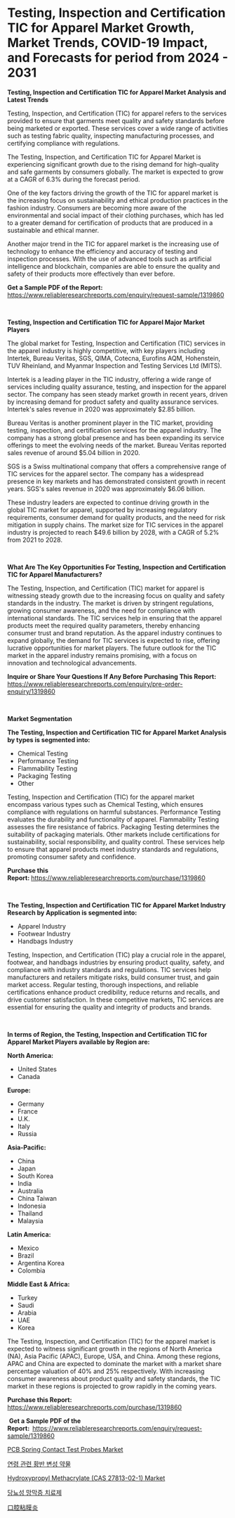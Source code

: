 <p><h1>Testing, Inspection and Certification TIC for Apparel Market Growth, Market Trends, COVID-19 Impact, and Forecasts for period from 2024 - 2031</h1></p><p><strong>Testing, Inspection and Certification TIC for Apparel Market Analysis and Latest Trends</strong></p>
<p><p>Testing, Inspection, and Certification (TIC) for apparel refers to the services provided to ensure that garments meet quality and safety standards before being marketed or exported. These services cover a wide range of activities such as testing fabric quality, inspecting manufacturing processes, and certifying compliance with regulations. </p><p>The Testing, Inspection, and Certification TIC for Apparel Market is experiencing significant growth due to the rising demand for high-quality and safe garments by consumers globally. The market is expected to grow at a CAGR of 6.3% during the forecast period. </p><p>One of the key factors driving the growth of the TIC for apparel market is the increasing focus on sustainability and ethical production practices in the fashion industry. Consumers are becoming more aware of the environmental and social impact of their clothing purchases, which has led to a greater demand for certification of products that are produced in a sustainable and ethical manner. </p><p>Another major trend in the TIC for apparel market is the increasing use of technology to enhance the efficiency and accuracy of testing and inspection processes. With the use of advanced tools such as artificial intelligence and blockchain, companies are able to ensure the quality and safety of their products more effectively than ever before.</p></p>
<p><strong>Get a Sample PDF of the Report:&nbsp;</strong> <a href="https://www.reliableresearchreports.com/enquiry/request-sample/1319860">https://www.reliableresearchreports.com/enquiry/request-sample/1319860</a></p>
<p>&nbsp;</p>
<p><strong>Testing, Inspection and Certification TIC for Apparel Major Market Players</strong></p>
<p><p>The global market for Testing, Inspection and Certification (TIC) services in the apparel industry is highly competitive, with key players including Intertek, Bureau Veritas, SGS, QIMA, Cotecna, Eurofins AQM, Hohenstein, TUV Rheinland, and Myanmar Inspection and Testing Services Ltd (MITS).</p><p>Intertek is a leading player in the TIC industry, offering a wide range of services including quality assurance, testing, and inspection for the apparel sector. The company has seen steady market growth in recent years, driven by increasing demand for product safety and quality assurance services. Intertek's sales revenue in 2020 was approximately $2.85 billion.</p><p>Bureau Veritas is another prominent player in the TIC market, providing testing, inspection, and certification services for the apparel industry. The company has a strong global presence and has been expanding its service offerings to meet the evolving needs of the market. Bureau Veritas reported sales revenue of around $5.04 billion in 2020.</p><p>SGS is a Swiss multinational company that offers a comprehensive range of TIC services for the apparel sector. The company has a widespread presence in key markets and has demonstrated consistent growth in recent years. SGS's sales revenue in 2020 was approximately $6.06 billion.</p><p>These industry leaders are expected to continue driving growth in the global TIC market for apparel, supported by increasing regulatory requirements, consumer demand for quality products, and the need for risk mitigation in supply chains. The market size for TIC services in the apparel industry is projected to reach $49.6 billion by 2028, with a CAGR of 5.2% from 2021 to 2028.</p></p>
<p>&nbsp;</p>
<p><strong>What Are The Key Opportunities For Testing, Inspection and Certification TIC for Apparel Manufacturers?</strong></p>
<p><p>The Testing, Inspection, and Certification (TIC) market for apparel is witnessing steady growth due to the increasing focus on quality and safety standards in the industry. The market is driven by stringent regulations, growing consumer awareness, and the need for compliance with international standards. The TIC services help in ensuring that the apparel products meet the required quality parameters, thereby enhancing consumer trust and brand reputation. As the apparel industry continues to expand globally, the demand for TIC services is expected to rise, offering lucrative opportunities for market players. The future outlook for the TIC market in the apparel industry remains promising, with a focus on innovation and technological advancements.</p></p>
<p><strong>Inquire or Share Your Questions If Any Before Purchasing This Report:</strong> <a href="https://www.reliableresearchreports.com/enquiry/pre-order-enquiry/1319860">https://www.reliableresearchreports.com/enquiry/pre-order-enquiry/1319860</a></p>
<p>&nbsp;</p>
<p><strong>Market Segmentation</strong></p>
<p><strong>The Testing, Inspection and Certification TIC for Apparel Market Analysis by types is segmented into:</strong></p>
<p><ul><li>Chemical Testing</li><li>Performance Testing</li><li>Flammability Testing</li><li>Packaging Testing</li><li>Other</li></ul></p>
<p><p>Testing, Inspection and Certification (TIC) for the apparel market encompass various types such as Chemical Testing, which ensures compliance with regulations on harmful substances. Performance Testing evaluates the durability and functionality of apparel. Flammability Testing assesses the fire resistance of fabrics. Packaging Testing determines the suitability of packaging materials. Other markets include certifications for sustainability, social responsibility, and quality control. These services help to ensure that apparel products meet industry standards and regulations, promoting consumer safety and confidence.</p></p>
<p><strong>Purchase this Report:&nbsp;</strong><a href="https://www.reliableresearchreports.com/purchase/1319860">https://www.reliableresearchreports.com/purchase/1319860</a></p>
<p>&nbsp;</p>
<p><strong>The Testing, Inspection and Certification TIC for Apparel Market Industry Research by Application is segmented into:</strong></p>
<p><ul><li>Apparel Industry</li><li>Footwear Industry</li><li>Handbags Industry</li></ul></p>
<p><p>Testing, Inspection, and Certification (TIC) play a crucial role in the apparel, footwear, and handbags industries by ensuring product quality, safety, and compliance with industry standards and regulations. TIC services help manufacturers and retailers mitigate risks, build consumer trust, and gain market access. Regular testing, thorough inspections, and reliable certifications enhance product credibility, reduce returns and recalls, and drive customer satisfaction. In these competitive markets, TIC services are essential for ensuring the quality and integrity of products and brands.</p></p>
<p>&nbsp;</p>
<p><strong>In terms of Region, the Testing, Inspection and Certification TIC for Apparel Market Players available by Region are:</strong></p>
<p>
    <p> <strong> North America: </strong>
        <ul>
            <li>United States</li>
            <li>Canada</li>
        </ul>
        </p> 
    <p> <strong> Europe: </strong>
        <ul>
            <li>Germany</li>
            <li>France</li>
            <li>U.K.</li>
            <li>Italy</li>
            <li>Russia</li>
        </ul>
        </p> 
    <p> <strong> Asia-Pacific: </strong>
        <ul>
            <li>China</li>
            <li>Japan</li>
            <li>South Korea</li>
            <li>India</li>
            <li>Australia</li>
            <li>China Taiwan</li>
            <li>Indonesia</li>
            <li>Thailand</li>
            <li>Malaysia</li>
        </ul>
        </p> 
    <p> <strong> Latin America: </strong>
        <ul>
            <li>Mexico</li>
            <li>Brazil</li>
            <li>Argentina Korea</li>
            <li>Colombia</li>
        </ul>
        </p> 
    <p> <strong> Middle East & Africa: </strong>
        <ul>
            <li>Turkey</li>
            <li>Saudi</li>
            <li>Arabia</li>
            <li>UAE</li>
            <li>Korea</li>
        </ul>
    </p>
    </p>
<p><p>The Testing, Inspection, and Certification (TIC) for the apparel market is expected to witness significant growth in the regions of North America (NA), Asia Pacific (APAC), Europe, USA, and China. Among these regions, APAC and China are expected to dominate the market with a market share percentage valuation of 40% and 25% respectively. With increasing consumer awareness about product quality and safety standards, the TIC market in these regions is projected to grow rapidly in the coming years.</p></p>
<p><strong>Purchase this Report: </strong><a href="https://www.reliableresearchreports.com/purchase/1319860">https://www.reliableresearchreports.com/purchase/1319860</a></p>
<p>&nbsp;<strong>Get a Sample PDF of the Report:&nbsp;&nbsp;</strong><a href="https://www.reliableresearchreports.com/enquiry/request-sample/1319860">https://www.reliableresearchreports.com/enquiry/request-sample/1319860</a></p>
<p><strong></strong></p>
<p><p><a href="https://view.publitas.com/reportprime-1/pcb-spring-contact-test-probes-market-size-global-industry-overview-market-segmentation-and-forecast-2024-to-2031/">PCB Spring Contact Test Probes Market</a></p><p><a href="https://medium.com/@theothessalian/%EC%97%B0%EB%A0%B9-%EA%B4%80%EB%A0%A8-%ED%99%A9%EB%B0%98%EB%B3%80%EC%84%B1-%EC%95%BD%EB%AC%BC-%EC%8B%9C%EC%9E%A5-%EC%A7%80%ED%91%9C-%EB%94%94%EC%BD%94%EB%94%A9-%EC%8B%9C%EC%9E%A5-%EC%A0%90%EC%9C%A0%EC%9C%A8-%ED%8A%B8%EB%A0%8C%EB%93%9C-%EB%B0%8F-%EC%84%B1%EC%9E%A5-%ED%8C%A8%ED%84%B4-22da21212508">연령 관련 황반 변성 약물</a></p><p><a href="https://circular-yam-9b9.notion.site/Hydroxypropyl-Methacrylate-CAS-27813-02-1-Market-Growth-Market-Trends-COVID-19-Impact-and-Forec-4f007937ba7b421eae97274dcf4f622b">Hydroxypropyl Methacrylate (CAS 27813-02-1) Market</a></p><p><a href="https://medium.com/@theothessalian/%EB%8B%B9%EB%87%A8%EB%B3%91-%EB%A7%9D%EB%A7%89%EB%B3%91%EC%A6%9D-%EC%95%BD%EB%AC%BC-%EC%8B%9C%EC%9E%A5-%EB%B6%84%EC%84%9D-%EA%B8%80%EB%A1%9C%EB%B2%8C-%EC%82%B0%EC%97%85-%EC%A0%84%EB%A7%9D-%EB%B0%8F-%EC%98%88%EC%B8%A1-2024%EB%85%84%EB%B6%80%ED%84%B0-2031%EB%85%84-685761b1157e">당뇨성 망막증 치료제</a></p><p><a href="https://medium.com/@chandlermcclure1949/%E5%8F%A3%E8%85%94%E7%B2%98%E8%86%9C%E7%82%8E%E5%B8%82%E5%A0%B4-%E7%A8%AE%E9%A1%9E-%E7%94%A8%E9%80%94-%E5%9C%B0%E7%90%86%E3%81%AB%E3%82%88%E3%82%8B%E5%8C%85%E6%8B%AC%E7%9A%84%E8%A9%95%E4%BE%A1-7afb7f24d4eb">口腔粘膜炎</a></p></p>